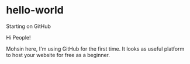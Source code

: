 # hello-world
Starting on GitHub

Hi People!

Mohsin here, I'm using GitHub for the first time. It looks as useful platform to host your website for free as a beginner.

